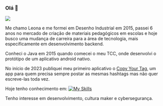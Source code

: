 ### Olá 👋
![](https://komarev.com/ghpvc/?username=leoceschin)

Me chamo Leona e me formei em Desenho Industrial em 2015, passei 6 anos no mercado de criação de materiais pedagógicos em escolas e hoje busco uma mudança de carreira para a área de tecnologia, mais especificamente em desenvolvimento backend. 

Conheci o Java em 2015 quando comecei o meu TCC, onde desenvolvi o protótipo de um aplicativo android nativo. 

No início de 2023 publiquei meu primeiro aplicativo o <a href="https://play.google.com/store/apps/details?id=com.ceschin.copyyourtag&hl=pt_BR&gl=US">Copy Your Tag</a>, um app para quem precisa sempre postar as mesmas hashtags mas não quer escreve-las toda vez.

Hoje tenho conhecimento em: 
[![My Skills](https://skillicons.dev/icons?i=js,html,css,java,python,docker)](https://skillicons.dev)

Tenho interesse em desenvolvimento, cultura maker e cybersegurança.
